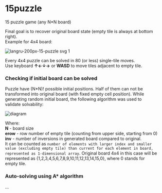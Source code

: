 # 15puzzle
15 puzzle game (any N*N board)

Final goal is to recover original board state (empty tile is always at bottom right).   
Example for 4x4 board:

![langru-200px-15-puzzle svg 1](https://user-images.githubusercontent.com/7669489/170704315-9e635e94-8746-4375-b12f-ee7b1be939bd.png)

Every 4x4 puzzle can be solved in 80 (or less) single-tile moves.  
Use keyboard **↑←↓→** or **WASD** to move tiles adjacent to empty tile.

### Checking if initial board can be solved
Puzzle have (N*N)! possible initial positions. Half of them can not be transformed into original board (with fixed empty cell position).
While generating random initial board, the following algorithm was used to validate solvability:

![diagram](https://user-images.githubusercontent.com/7669489/170709880-0b353c87-4fab-4c19-a603-60fd533791d1.png)

Where:  
**N** - board size  
**erow** - row number of empty tile (counting from upper side, starting from 0)  
**inv** - number of inversions in generated board compared to original.  
It can be counted as `number of elements with larger index and smaller value (excluding empty tile) than current for each element in board, represented as 1-dimensional array`. Original board 4x4 in this case will be represented as {1,2,3,4,5,6,7,8,9,10,11,12,13,14,15,0}, where 0 stands for empty tile.


### Auto-solving using A* algorithm
...
